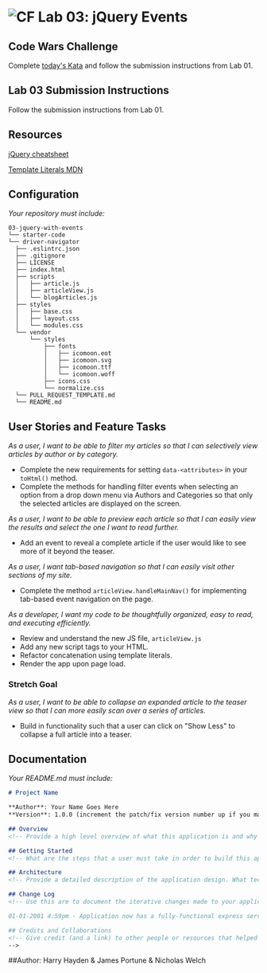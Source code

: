 ![CF](https://camo.githubusercontent.com/70edab54bba80edb7493cad3135e9606781cbb6b/687474703a2f2f692e696d6775722e636f6d2f377635415363382e706e67) Lab 03: jQuery Events
===

## Code Wars Challenge

Complete [today's Kata](https://www.codewars.com/kata/insert-dashes) and follow the submission instructions from Lab 01.

## Lab 03 Submission Instructions
Follow the submission instructions from Lab 01.

## Resources  
[jQuery cheatsheet](https://oscarotero.com/jquery/)

[Template Literals MDN](https://developer.mozilla.org/en-US/docs/Web/JavaScript/Reference/Template_literals)

## Configuration
_Your repository must include:_

```
03-jquery-with-events
└── starter-code
└── driver-navigator
  ├── .eslintrc.json
  ├── .gitignore
  ├── LICENSE
  ├── index.html
  ├── scripts
  │   ├── article.js
  │   ├── articleView.js
  │   └── blogArticles.js
  ├── styles
  │   ├── base.css
  │   ├── layout.css
  │   └── modules.css
  └── vendor
      └── styles
          ├── fonts
          │   ├── icomoon.eot
          │   ├── icomoon.svg
          │   ├── icomoon.ttf
          │   └── icomoon.woff
          ├── icons.css
          └── normalize.css
  └── PULL_REQUEST_TEMPLATE.md
  └── README.md
```

## User Stories and Feature Tasks

*As a user, I want to be able to filter my articles so that I can selectively view articles by author or by category.*

- Complete the new requirements for setting `data-<attributes>` in your `toHtml()` method.
- Complete the methods for handling filter events when selecting an option from a drop down menu via Authors and Categories so that only the selected articles are displayed on the screen.

*As a user, I want to be able to preview each article so that I can easily view the results and select the one I want to read further.*

- Add an event to reveal a complete article if the user would like to see more of it beyond the teaser.

*As a user, I want tab-based navigation so that I can easily visit other sections of my site.*

- Complete the method `articleView.handleMainNav()` for implementing tab-based event navigation on the page.

*As a developer, I want my code to be thoughtfully organized, easy to read, and executing efficiently.*

- Review and understand the new JS file, `articleView.js`
- Add any new script tags to your HTML.
- Refactor concatenation using template literals.
- Render the app upon page load.

### Stretch Goal

*As a user, I want to be able to collapse an expanded article to the teaser view so that I can more easily scan over a series of articles.*

- Build in functionality such that a user can click on "Show Less" to collapse a full article into a teaser.

## Documentation
_Your README.md must include:_

```md
# Project Name

**Author**: Your Name Goes Here
**Version**: 1.0.0 (increment the patch/fix version number up if you make more commits past your first submission)

## Overview
<!-- Provide a high level overview of what this application is and why you are building it, beyond the fact that it's an assignment for a Code Fellows 301 class. (i.e. What's your problem domain?) -->

## Getting Started
<!-- What are the steps that a user must take in order to build this app on their own machine and get it running? -->

## Architecture
<!-- Provide a detailed description of the application design. What technologies (languages, libraries, etc) you're using, and any other relevant design information. -->

## Change Log
<!-- Use this are to document the iterative changes made to your application as each feature is successfully implemented. Use time stamps. Here's an examples:

01-01-2001 4:59pm - Application now has a fully-functional express server, with GET and POST routes for the book resource.

## Credits and Collaborations
<!-- Give credit (and a link) to other people or resources that helped you build this application. -->
-->
```

##Author: Harry Hayden & James Portune & Nicholas Welch
